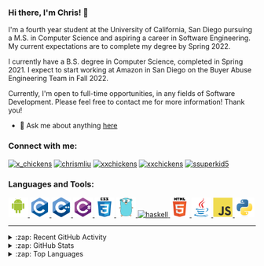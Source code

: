### Hi there, I'm Chris! 👋

I'm a fourth year student at the University of California, San Diego pursuing a M.S. in Computer Science and aspiring a career in Software Engineering. My current expectations are to complete my degree by Spring 2022.

I currently have a B.S. degree in Computer Science, completed in Spring 2021. I expect to start working at Amazon in San Diego on the Buyer Abuse Engineering Team in Fall 2022.

Currently, I'm open to full-time opportunities, in any fields of Software Development. Please feel free to contact me for more information! Thank you!


- 💬 Ask me about anything [here](https://github.com/xChickens/xChickens/issues)

<h3 align="left">Connect with me:</h3>
<p align="left">
<a href="https://twitter.com/x_chickens" target="blank"><img align="center" src="https://raw.githubusercontent.com/rahuldkjain/github-profile-readme-generator/master/src/images/icons/Social/twitter.svg" alt="x_chickens" height="30" width="40" /></a>
<a href="https://linkedin.com/in/chrismliu" target="blank"><img align="center" src="https://raw.githubusercontent.com/rahuldkjain/github-profile-readme-generator/master/src/images/icons/Social/linked-in-alt.svg" alt="chrismliu" height="30" width="40" /></a>
<a href="https://fb.com/xxchickens" target="blank"><img align="center" src="https://raw.githubusercontent.com/rahuldkjain/github-profile-readme-generator/master/src/images/icons/Social/facebook-alt.svg" alt="xxchickens" height="30" width="40" /></a>
<a href="https://instagram.com/xxchickens" target="blank"><img align="center" src="https://raw.githubusercontent.com/rahuldkjain/github-profile-readme-generator/master/src/images/icons/Social/instagram.svg" alt="xxchickens" height="30" width="40" /></a>
<a href="https://www.youtube.com/c/ssuperkid5" target="blank"><img align="center" src="https://raw.githubusercontent.com/rahuldkjain/github-profile-readme-generator/master/src/images/icons/Social/youtube.svg" alt="ssuperkid5" height="30" width="40" /></a>
</p>

<h3 align="left">Languages and Tools:</h3>
<p align="left"> <a href="https://developer.android.com" target="_blank"> <img src="https://raw.githubusercontent.com/devicons/devicon/master/icons/android/android-original-wordmark.svg" alt="android" width="40" height="40"/> </a> <a href="https://www.cprogramming.com/" target="_blank"> <img src="https://raw.githubusercontent.com/devicons/devicon/master/icons/c/c-original.svg" alt="c" width="40" height="40"/> </a> <a href="https://www.w3schools.com/cpp/" target="_blank"> <img src="https://raw.githubusercontent.com/devicons/devicon/master/icons/cplusplus/cplusplus-original.svg" alt="cplusplus" width="40" height="40"/> </a> <a href="https://www.w3schools.com/cs/" target="_blank"> <img src="https://raw.githubusercontent.com/devicons/devicon/master/icons/csharp/csharp-original.svg" alt="csharp" width="40" height="40"/> </a> <a href="https://www.w3schools.com/css/" target="_blank"> <img src="https://raw.githubusercontent.com/devicons/devicon/master/icons/css3/css3-original-wordmark.svg" alt="css3" width="40" height="40"/> </a> <a href="https://golang.org" target="_blank"> <img src="https://raw.githubusercontent.com/devicons/devicon/master/icons/go/go-original.svg" alt="go" width="40" height="40"/> </a> <a href="https://www.haskell.org/" target="_blank"> <img src="https://upload.wikimedia.org/wikipedia/commons/1/1c/Haskell-Logo.svg" alt="haskell" width="40" height="40"/> </a> <a href="https://www.w3.org/html/" target="_blank"> <img src="https://raw.githubusercontent.com/devicons/devicon/master/icons/html5/html5-original-wordmark.svg" alt="html5" width="40" height="40"/> </a> <a href="https://www.java.com" target="_blank"> <img src="https://raw.githubusercontent.com/devicons/devicon/master/icons/java/java-original.svg" alt="java" width="40" height="40"/> </a> <a href="https://developer.mozilla.org/en-US/docs/Web/JavaScript" target="_blank"> <img src="https://raw.githubusercontent.com/devicons/devicon/master/icons/javascript/javascript-original.svg" alt="javascript" width="40" height="40"/> </a> <a href="https://www.python.org" target="_blank"> <img src="https://raw.githubusercontent.com/devicons/devicon/master/icons/python/python-original.svg" alt="python" width="40" height="40"/> </a> </p>

---

<details>
  <summary>:zap: Recent GitHub Activity</summary>

<!--RECENT_ACTIVITY:start-->
1. ✔️ Closed issue [#89](https://github.com/BlueHuskyStudios/Rent-Split/issues/89) in [BlueHuskyStudios/Rent-Split](https://github.com/BlueHuskyStudios/Rent-Split)<br>
2. 💬 Commented on [#89](https://github.com/BlueHuskyStudios/Rent-Split/issues/89#issuecomment-1647083722) in [BlueHuskyStudios/Rent-Split](https://github.com/BlueHuskyStudios/Rent-Split)<br>
3. 💬 Commented on [#89](https://github.com/BlueHuskyStudios/Rent-Split/issues/89#issuecomment-1636994403) in [BlueHuskyStudios/Rent-Split](https://github.com/BlueHuskyStudios/Rent-Split)<br>
4. ❗️ Opened issue [#89](https://github.com/BlueHuskyStudios/Rent-Split/issues/89) in [BlueHuskyStudios/Rent-Split](https://github.com/BlueHuskyStudios/Rent-Split)<br>
<!--RECENT_ACTIVITY:end-->
  
<!--RECENT_ACTIVITY:last_update-->
Last Updated: Friday, September 8th, 2023, 8:31:07 PM
<!--RECENT_ACTIVITY:last_update_end-->

</details>


<details>
  <summary>:zap: GitHub Stats</summary>
  <img align="center" alt="xChickens's Profile Details" src="https://raw.githubusercontent.com/xChickens/xChickens/master/profile-summary-card-output/github_dark/0-profile-details.svg" />
  <img align="center" alt="xChickens's GitHub Stats" src="https://raw.githubusercontent.com/xChickens/xChickens/master/profile-summary-card-output/github_dark/3-stats.svg" />
</details>


<details>
  <summary>:zap: Top Languages</summary>

  <img align="center" alt="xChickens's Languages by Repo" src="https://raw.githubusercontent.com/xChickens/xChickens/master/profile-summary-card-output/github_dark/1-repos-per-language.svg" />
  <img align="center" alt="xChickens's Languages by Commits" src="https://raw.githubusercontent.com/xChickens/xChickens/master/profile-summary-card-output/github_dark/2-most-commit-language.svg" />
</details>

<!--
**xChickens/xChickens** is a ✨ _special_ ✨ repository because its `README.md` (this file) appears on your GitHub profile.

Here are some ideas to get you started:

- 🔭 I’m currently working on ...
- 🌱 I’m currently learning ...
- 👯 I’m looking to collaborate on ...
- 🤔 I’m looking for help with ...
- 💬 Ask me about ...
- 📫 How to reach me: ...
- 😄 Pronouns: ...
- ⚡ Fun fact: ...
-->

